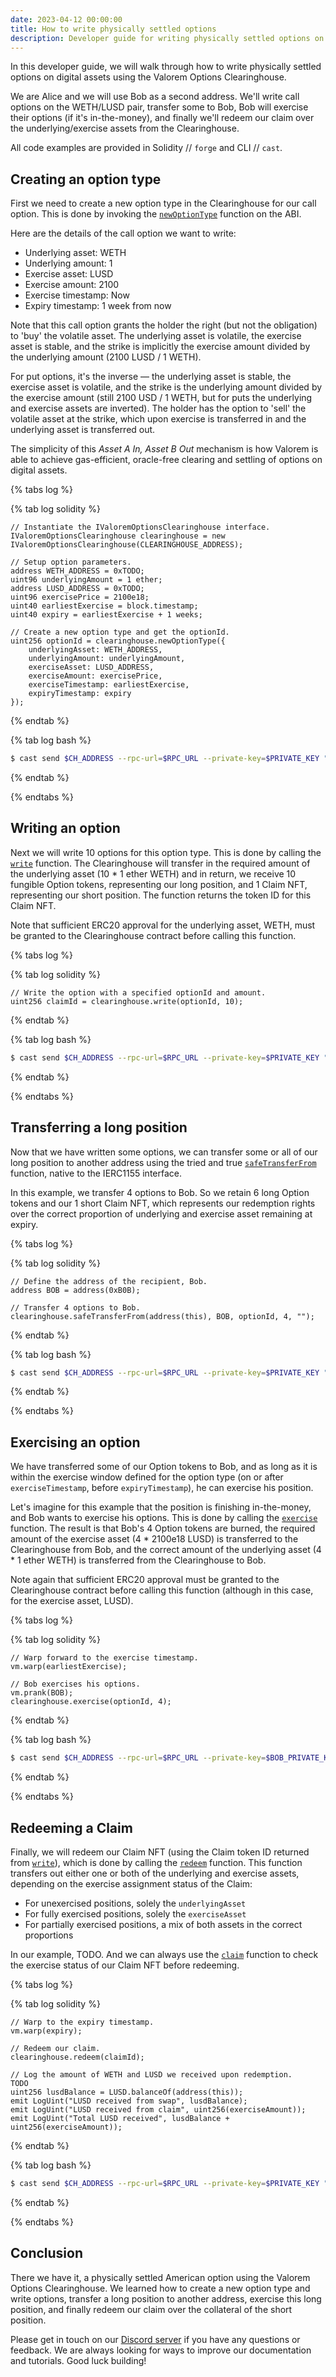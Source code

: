```yaml
---
date: 2023-04-12 00:00:00
title: How to write physically settled options
description: Developer guide for writing physically settled options on digital assets with the Valorem Options Clearinghouse.
---
```


In this developer guide, we will walk through how to write physically settled options on digital assets using the Valorem Options Clearinghouse.

We are Alice and we will use Bob as a second address. We'll write call options on the WETH/LUSD pair, transfer some to Bob, Bob will exercise their options (if it's in-the-money), and finally we'll redeem our claim over the underlying/exercise assets from the Clearinghouse.

All code examples are provided in Solidity // `forge` and CLI // `cast`.

## Creating an option type

First we need to create a new option type in the Clearinghouse for our call option. This is done by invoking the [`newOptionType`](/docs/clearinghouse-contracts/#newOptionType) function on the ABI.

Here are the details of the call option we want to write:

- Underlying asset: WETH
- Underlying amount: 1
- Exercise asset: LUSD
- Exercise amount: 2100
- Exercise timestamp: Now
- Expiry timestamp: 1 week from now

Note that this call option grants the holder the right (but not the obligation) to 'buy' the volatile asset. The underlying asset is volatile, the exercise asset is stable, and the strike is implicitly the exercise amount divided by the underlying amount (2100 LUSD / 1 WETH).

For put options, it's the inverse — the underlying asset is stable, the exercise asset is volatile, and the strike is the underlying amount divided by the exercise amount (still 2100 USD / 1 WETH, but for puts the underlying and exercise assets are inverted). The holder has the option to 'sell' the volatile asset at the strike, which upon exercise is transferred in  and the underlying asset is transferred out.

The simplicity of this *Asset A In, Asset B Out* mechanism is how Valorem is able to achieve gas-efficient, oracle-free clearing and settling of options on digital assets.

{% tabs log %}

{% tab log solidity %}
```solidity
// Instantiate the IValoremOptionsClearinghouse interface.
IValoremOptionsClearinghouse clearinghouse = new IValoremOptionsClearinghouse(CLEARINGHOUSE_ADDRESS);

// Setup option parameters.
address WETH_ADDRESS = 0xTODO;
uint96 underlyingAmount = 1 ether;
address LUSD_ADDRESS = 0xTODO;
uint96 exercisePrice = 2100e18;
uint40 earliestExercise = block.timestamp;
uint40 expiry = earliestExercise + 1 weeks;

// Create a new option type and get the optionId.
uint256 optionId = clearinghouse.newOptionType({
    underlyingAsset: WETH_ADDRESS,
    underlyingAmount: underlyingAmount,
    exerciseAsset: LUSD_ADDRESS,
    exerciseAmount: exercisePrice,
    exerciseTimestamp: earliestExercise,
    expiryTimestamp: expiry
});
```
{% endtab %}

{% tab log bash %}
```bash
$ cast send $CH_ADDRESS --rpc-url=$RPC_URL --private-key=$PRIVATE_KEY "newOptionType(address,uint96,address,uint96,uint40,uin40) (uint256)" "0xTODO" 1e18 "0xTODO" 2100e18 TODONOW TODONOWPLUSONEWEEK
```
{% endtab %}

{% endtabs %}

## Writing an option

Next we will write 10 options for this option type. This is done by calling the [`write`](/docs/clearinghouse-contracts/#write) function. The Clearinghouse will transfer in the required amount of the underlying asset (10 * 1 ether WETH) and in return, we receive 10 fungible Option tokens, representing our long position, and 1 Claim NFT, representing our short position. The function returns the token ID for this Claim NFT.

Note that sufficient ERC20 approval for the underlying asset, WETH, must be granted to the Clearinghouse contract before calling this function.

{% tabs log %}

{% tab log solidity %}
```solidity
// Write the option with a specified optionId and amount.
uint256 claimId = clearinghouse.write(optionId, 10);
```
{% endtab %}

{% tab log bash %}
```bash
$ cast send $CH_ADDRESS --rpc-url=$RPC_URL --private-key=$PRIVATE_KEY "write(uint256,uint112)" $OPTION_ID 10
```
{% endtab %}

{% endtabs %}

## Transferring a long position

Now that we have written some options, we can transfer some or all of our long position to another address using the tried and true [`safeTransferFrom`](https://eips.ethereum.org/EIPS/eip-1155#specification) function, native to the IERC1155 interface.

In this example, we transfer 4 options to Bob. So we retain 6 long Option tokens and our 1 short Claim NFT, which represents our redemption rights over the correct proportion of underlying and exercise asset remaining at expiry.

{% tabs log %}

{% tab log solidity %}
```solidity
// Define the address of the recipient, Bob.
address BOB = address(0xB0B);

// Transfer 4 options to Bob.
clearinghouse.safeTransferFrom(address(this), BOB, optionId, 4, "");
```
{% endtab %}

{% tab log bash %}
```bash
$ cast send $CH_ADDRESS --rpc-url=$RPC_URL --private-key=$PRIVATE_KEY "safeTransferFrom(address,address,uint256,bytes32TODO)" "$ALICE_ADDRESS" "$BOB_ADDRESS" $OPTION_ID 4 ""
```
{% endtab %}

{% endtabs %}

## Exercising an option

We have transferred some of our Option tokens to Bob, and as long as it is within the exercise window defined for the option type (on or after `exerciseTimestamp`, before `expiryTimestamp`), he can exercise his position.

Let's imagine for this example that the position is finishing in-the-money, and Bob wants to exercise his options. This is done by calling the [`exercise`](/docs/clearinghouse-contracts/#exercise) function. The result is that Bob's 4 Option tokens are burned, the required amount of the exercise asset (4 * 2100e18 LUSD) is transferred to the Clearinghouse from Bob, and the correct amount of the underlying asset (4 * 1 ether WETH) is transferred from the Clearinghouse to Bob.

Note again that sufficient ERC20 approval must be granted to the Clearinghouse contract before calling this function (although in this case, for the exercise asset, LUSD).

{% tabs log %}

{% tab log solidity %}
```solidity
// Warp forward to the exercise timestamp.
vm.warp(earliestExercise);

// Bob exercises his options.
vm.prank(BOB);
clearinghouse.exercise(optionId, 4);
```
{% endtab %}

{% tab log bash %}
```bash
$ cast send $CH_ADDRESS --rpc-url=$RPC_URL --private-key=$BOB_PRIVATE_KEY "exercise(uint256,uint112)" $OPTION_ID 4
```
{% endtab %}

{% endtabs %}

## Redeeming a Claim

Finally, we will redeem our Claim NFT (using the Claim token ID returned from [`write`](/docs/clearinghouse-contracts/#write)), which is done by calling the [`redeem`](/docs/clearinghouse-contracts/#redeem) function. This function transfers out either one or both of the underlying and exercise assets, depending on the exercise assignment status of the Claim:
- For unexercised positions, solely the `underlyingAsset`
- For fully exercised positions, solely the `exerciseAsset`
- For partially exercised positions, a mix of both assets in the correct proportions

In our example, TODO. And we can always use the [`claim`](/docs/clearinghouse-contracts/#claim) function to check the exercise status of our Claim NFT before redeeming.

{% tabs log %}

{% tab log solidity %}
```solidity
// Warp to the expiry timestamp.
vm.warp(expiry);

// Redeem our claim.
clearinghouse.redeem(claimId);

// Log the amount of WETH and LUSD we received upon redemption.
TODO
uint256 lusdBalance = LUSD.balanceOf(address(this));
emit LogUint("LUSD received from swap", lusdBalance);
emit LogUint("LUSD received from claim", uint256(exerciseAmount));
emit LogUint("Total LUSD received", lusdBalance + uint256(exerciseAmount));
```
{% endtab %}

{% tab log bash %}
```bash
$ cast send $CH_ADDRESS --rpc-url=$RPC_URL --private-key=$PRIVATE_KEY "redeem(uint256)" $CLAIM_ID
```
{% endtab %}

{% endtabs %}

## Conclusion

There we have it, a physically settled American option using the Valorem Options Clearinghouse. We learned how to create a new option type and write options, transfer a long position to another address, exercise this long position, and finally redeem our claim over the collateral of the short position.

Please get in touch on our [Discord server](https://discord.gg/5jZdPuY9kR) if you have any questions or feedback. We are always looking for ways to improve our documentation and tutorials. Good luck building!
